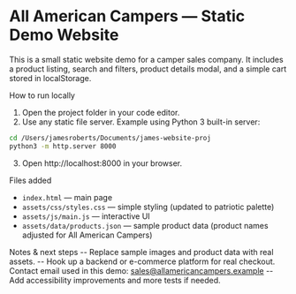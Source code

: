 # All American Campers — Static Demo Website

This is a small static website demo for a camper sales company. It includes a product listing, search and filters, product details modal, and a simple cart stored in localStorage.

How to run locally

1. Open the project folder in your code editor.
2. Use any static file server. Example using Python 3 built-in server:

```bash
cd /Users/jamesroberts/Documents/james-website-proj
python3 -m http.server 8000
```

3. Open http://localhost:8000 in your browser.

Files added
- `index.html` — main page
- `assets/css/styles.css` — simple styling (updated to patriotic palette)
- `assets/js/main.js` — interactive UI
- `assets/data/products.json` — sample product data (product names adjusted for All American Campers)

Notes & next steps
-- Replace sample images and product data with real assets.
-- Hook up a backend or e-commerce platform for real checkout. Contact email used in this demo: sales@allamericancampers.example
-- Add accessibility improvements and more tests if needed.
